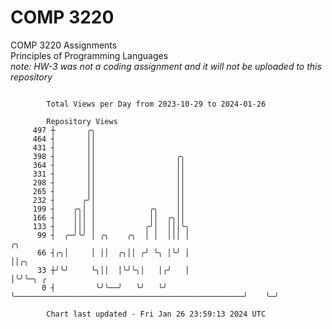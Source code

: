 # COMP 3220
COMP 3220 Assignments  
Principles of Programming Languages  
*note: HW-3 was not a coding assignment and it will not be uploaded to this repository*  

```

        Total Views per Day from 2023-10-29 to 2024-01-26

        Repository Views
     497 ┼       ╭╮
     464 ┤       ││
     431 ┤       ││
     398 ┤       ││                  ╭╮
     364 ┤       ││                  ││
     331 ┤       ││                  ││
     298 ┤       ││                  ││
     265 ┤       ││                  ││
     232 ┤      ╭╯│                  ││
     199 ┤    ╭╮│ │            ╭╮    ││
     166 ┤    │││ │            ││  ╭╮││
     133 ┤    │││ │           ╭╯│  │││╰╮
      99 ┤  ╭─╯╰╯ │ ╭╮    ╭╮  │ │  │││ │                                                   ╭╮
      66 ┤╭╮│     │ ││  ╭╮││ ╭╯ ╰╮ │╰╯ │                                                   ││╭╮
      33 ┼╯╰╯     ╰╮││  │╰╯╰╮│   │╭╯   │                                                   │╰╯╰─╮ ╭
       0 ┤         ╰╯╰──╯   ╰╯   ╰╯    ╰───────────────────────────────────────────────────╯    ╰─╯

        Chart last updated - Fri Jan 26 23:59:13 2024 UTC
        
```
